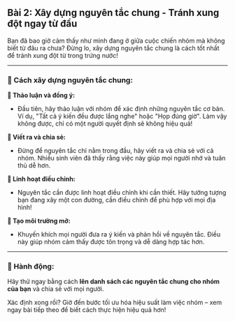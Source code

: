 ## Bài 2: Xây dựng nguyên tắc chung - Tránh xung đột ngay từ đầu  

Bạn đã bao giờ cảm thấy như mình đang ở giữa cuộc chiến nhóm mà không biết từ đâu ra chưa? Đừng lo, xây dựng nguyên tắc chung là cách tốt nhất để tránh xung đột từ trong trứng nước!

---

### 📌 Cách xây dựng nguyên tắc chung:

**🔹 Thảo luận và đồng ý:**
- Đầu tiên, hãy thảo luận với nhóm để xác định những nguyên tắc cơ bản. Ví dụ, "Tất cả ý kiến đều được lắng nghe" hoặc "Họp đúng giờ". Làm vậy không được, chỉ có một người quyết định sẽ không hiệu quả!

**🔹 Viết ra và chia sẻ:**
- Đừng để nguyên tắc chỉ nằm trong đầu, hãy viết ra và chia sẻ với cả nhóm. Nhiều sinh viên đã thấy rằng việc này giúp mọi người nhớ và tuân thủ dễ hơn.

**🔹 Linh hoạt điều chỉnh:**
- Nguyên tắc cần được linh hoạt điều chỉnh khi cần thiết. Hãy tưởng tượng bạn đang xây một con đường, cần điều chỉnh để phù hợp với mọi địa hình!

**🔹 Tạo môi trường mở:**
- Khuyến khích mọi người đưa ra ý kiến và phản hồi về nguyên tắc. Điều này giúp nhóm cảm thấy được tôn trọng và dễ dàng hợp tác hơn.

---

### 🚀 Hành động:

Hãy thử ngay bằng cách **lên danh sách các nguyên tắc chung cho nhóm của bạn** và chia sẻ với mọi người.

Xác định xong rồi? Giờ đến bước tối ưu hóa hiệu suất làm việc nhóm – xem ngay bài tiếp theo để biết cách thực hiện hiệu quả hơn!